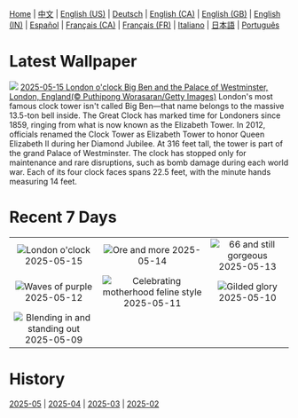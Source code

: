 [Home](../README.md) | [中文](zh-CN.md) | [English (US)](en-US.md) | [Deutsch](de-DE.md) | [English (CA)](en-CA.md) | [English (GB)](en-GB.md) | [English (IN)](en-IN.md) | [Español](es-ES.md) | [Français (CA)](fr-CA.md) | [Français (FR)](fr-FR.md) | [Italiano](it-IT.md) | [日本語](ja-JP.md) | [Português](pt-BR.md)

# Latest Wallpaper
![](https://www.bing.com/th?id=OHR.LondonParliament_EN-US7213846564_UHD.jpg)
[2025-05-15 London o'clock Big Ben and the Palace of Westminster, London, England(© Puthipong Worasaran/Getty Images)](https://www.bing.com/th?id=OHR.LondonParliament_EN-US7213846564_UHD.jpg)
London's most famous clock tower isn't called Big Ben—that name belongs to the massive 13.5-ton bell inside. The Great Clock has marked time for Londoners since 1859, ringing from what is now known as the Elizabeth Tower. In 2012, officials renamed the Clock Tower as Elizabeth Tower to honor Queen Elizabeth II during her Diamond Jubilee. At 316 feet tall, the tower is part of the grand Palace of Westminster. The clock has stopped only for maintenance and rare disruptions, such as bomb damage during each world war. Each of its four clock faces spans 22.5 feet, with the minute hands measuring 14 feet.

# Recent 7 Days
|  |  |  |
|:---:|:---:|:---:|
| ![](https://www.bing.com/th?id=OHR.LondonParliament_EN-US7213846564_400x240.jpg "London o'clock") 2025-05-15 | ![](https://www.bing.com/th?id=OHR.SardiniaFlavia_EN-US6889153804_400x240.jpg "Ore and more") 2025-05-14 | ![](https://www.bing.com/th?id=OHR.TorresChile_EN-US6814348961_400x240.jpg "66 and still gorgeous") 2025-05-13 |
| ![](https://www.bing.com/th?id=OHR.IrisGarden_EN-US6778843108_400x240.jpg "Waves of purple") 2025-05-12 | ![](https://www.bing.com/th?id=OHR.LeopardMother_EN-US6709981831_400x240.jpg "Celebrating motherhood feline style") 2025-05-11 | ![](https://www.bing.com/th?id=OHR.MinnesotaRotunda_EN-US6605011856_400x240.jpg "Gilded glory") 2025-05-10 |
| ![](https://www.bing.com/th?id=OHR.CuteChameleon_EN-US6483346105_400x240.jpg "Blending in and standing out") 2025-05-09 |  |  |

# History
[2025-05](../archives/wallpaper/en-US/w_2025_05.md) | [2025-04](../archives/wallpaper/en-US/w_2025_04.md) | [2025-03](../archives/wallpaper/en-US/w_2025_03.md) | [2025-02](../archives/wallpaper/en-US/w_2025_02.md)
